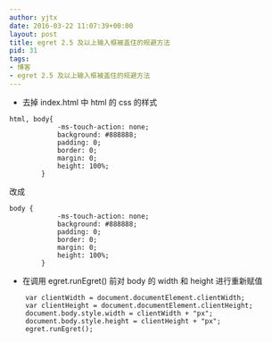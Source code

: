 ```yaml
---
author: yjtx
date: 2016-03-22 11:07:39+00:00
layout: post
title: egret 2.5 及以上输入框被盖住的规避方法
pid: 31
tags:
- 博客
- egret 2.5 及以上输入框被盖住的规避方法
---
```


* 去掉 index.html 中 html 的 css 的样式

~~~
html, body{
            -ms-touch-action: none;
            background: #888888;
            padding: 0;
            border: 0;
            margin: 0;
            height: 100%;
        }
~~~

改成

~~~
body {
            -ms-touch-action: none;
            background: #888888;
            padding: 0;
            border: 0;
            margin: 0;
            height: 100%;
        }
~~~

* 在调用 egret.runEgret() 前对 body 的 width 和 height 进行重新赋值

~~~
	var clientWidth = document.documentElement.clientWidth;
	var clientHeight = document.documentElement.clientHeight;
	document.body.style.width = clientWidth + "px";
	document.body.style.height = clientHeight + "px";
    egret.runEgret();
~~~